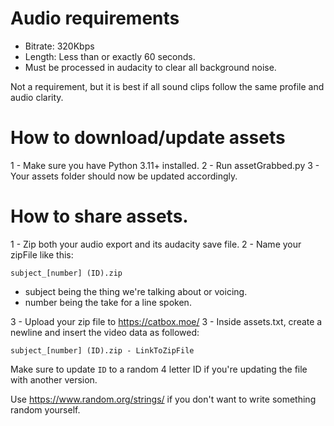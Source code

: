 # Audio requirements

* Bitrate: 320Kbps
* Length: Less than or exactly 60 seconds.
* Must be processed in audacity to clear all background noise.

Not a requirement, but it is best if all sound clips follow the same profile and audio clarity.


# How to download/update assets

1 - Make sure you have Python 3.11+ installed.
2 - Run assetGrabbed.py
3 - Your assets folder should now be updated accordingly.


# How to share assets.

1 - Zip both your audio export and its audacity save file.
2 - Name your zipFile like this:

`subject_[number] (ID).zip`

* subject being the thing we're talking about or voicing.
* number being the take for a line spoken.

3 - Upload your zip file to https://catbox.moe/ 
3 - Inside assets.txt, create a newline and insert the video data as followed:

`subject_[number] (ID).zip - LinkToZipFile`

Make sure to update `ID` to a random 4 letter ID if you're updating the file with another version. 

Use https://www.random.org/strings/ if you don't want to write something random yourself.